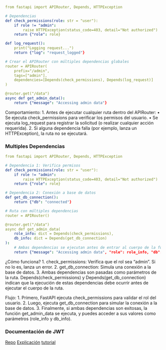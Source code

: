


```yml
from fastapi import APIRouter, Depends, HTTPException

# Dependencias
def check_permissions(role: str = "user"):
    if role != "admin":
        raise HTTPException(status_code=403, detail="Not authorized")
    return {"role": role}

def log_request():
    print("Logging request...")
    return {"log": "request_logged"}

# Crear el APIRouter con múltiples dependencias globales
router = APIRouter(
    prefix="/admin",
    tags=["admin"],
    dependencies=[Depends(check_permissions), Depends(log_request)]
)

@router.get("/data")
async def get_admin_data():
    return {"message": "Accessing admin data"}
```
Comportamiento:
	1.	Antes de ejecutar cualquier ruta dentro del APIRouter:
	•	Se ejecuta check_permissions para verificar los permisos del usuario.
	•	Se ejecuta log_request para registrar la solicitud (o realizar cualquier acción requerida).
	2.	Si alguna dependencia falla (por ejemplo, lanza un HTTPException), la ruta no se ejecutará.

### Multiples Dependencias

```yml
from fastapi import APIRouter, Depends, HTTPException

# Dependencia 1: Verifica permisos
def check_permissions(role: str = "user"):
    if role != "admin":
        raise HTTPException(status_code=403, detail="Not authorized")
    return {"role": role}

# Dependencia 2: Conexión a base de datos
def get_db_connection():
    return {"db": "connected"}

# Ruta con múltiples dependencias
router = APIRouter()

@router.get("/data")
async def get_admin_data(
    role_info: dict = Depends(check_permissions), 
    db_info: dict = Depends(get_db_connection)
):
    # Ambas dependencias se ejecutan antes de entrar al cuerpo de la función
    return {"message": "Accessing admin data", "role": role_info, "db": db_info}
```

¿Cómo funciona?
	1.	check_permissions: Verifica que el rol sea “admin”. Si no lo es, lanza un error.
	2.	get_db_connection: Simula una conexión a la base de datos.
	3.	Ambas dependencias son pasadas como parámetros de la ruta. Depends(check_permissions) y Depends(get_db_connection) indican que la ejecución de estas dependencias debe ocurrir antes de ejecutar el cuerpo de la ruta.

Flujo:
	1.	Primero, FastAPI ejecuta check_permissions para validar el rol del usuario.
	2.	Luego, ejecuta get_db_connection para simular la conexión a la base de datos.
	3.	Finalmente, si ambas dependencias son exitosas, la función get_admin_data se ejecuta, y puedes acceder a sus valores como parámetros (role_info y db_info).


### Documentación de JWT
[Repo](https://github.com/mabdullahadeel/fcc-fastapi-jwt/tree/main)
[Explicación](https://www.freecodecamp.org/news/how-to-add-jwt-authentication-in-fastapi/)
[tutorial](https://medium.com/@kevinkoech265/jwt-authentication-in-fastapi-building-secure-apis-ce63f4164eb2)